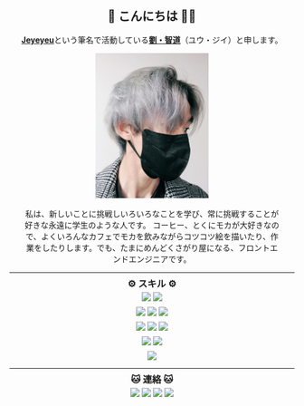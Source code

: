 <div align="center">
<h2>🧑 こんにちは 👋🏼 </h2> 
<p>
<u><b>Jeyeyeu</b></u>という筆名で活動している<u><b>劉・智道</b></u>（ユウ・ジイ）と申します。
</p>
<img src="./../../img/avatar-jeyeyeu-3.jpg" width="200" height="256" alt="jeyeyeu" />
<p class="desc">
私は、新しいことに挑戦しいろいろなことを学び、<wbr>常に挑戦することが好きな<wbr>
永遠に学生のような人です。 <wbr>コーヒー、<wbr>とくにモカが大好きなので、<wbr>
よくいろんなカフェで<wbr>モカを飲みながらコツコツ絵を描いたり、<wbr>作業をしたりします。<wbr>
でも、たまにめんどくさがり屋になる、<wbr>フロントエンド<wbr>エンジニアです。
</p>
</div>

---
 
<style>
.desc {
    max-width: 450px;
}
.stack {
    margin: 0;
    padding: 0;
    width:auto;
    line-height: 10px;
}

.stack img {
    margin: 0 2px;
}
.stack img:hover {
    cursor: default;
}

.contact img:hover {
    cursor: pointer;
}

h3 {
    margin: 0 0 10px 0 !important;
}
</style>

<div class="stack">
    <div align="center">
    <h3>⚙️ スキル ⚙️</h3> 
    <div style="display: flex; justify-content: center;">
    <img src="https://img.shields.io/badge/C++-00599C?style=flat-square&logo=C%2B%2B&logoColor=white"/>
    <img src="https://img.shields.io/badge/C-A8B9CC?style=flat-square&logo=C&logoColor=white"/>
    </div>
    <br>
    <div style="display: flex; justify-content: center;">
    <img src="https://img.shields.io/badge/CSS3-1572B6?style=flat-square&logo=CSS3&logoColor=white"/>
    <img src="https://img.shields.io/badge/JavaScript-F7DF1E?style=flat-square&logo=JavaScript&logoColor=white"/>
    <img src="https://img.shields.io/badge/HTML5-E34F26?style=flat-square&logo=html5&logoColor=white"/>
    </div>
    <br>
    <div style="display: flex; justify-content: center;">
    <img src="https://img.shields.io/badge/Python-0A66c2?style=flat-square&logo=python&logoColor=white"/>
    <img src="https://img.shields.io/badge/Node.js-339933?style=flat-square&logo=node-dot-js&logoColor=white"/>
    <img src="https://img.shields.io/badge/Ruby-CC0000?style=flat-square&logo=ruby&logoColor=white"/>
    </div>
    <br>
    <div style="display: flex; justify-content: center;">
    <img src="https://img.shields.io/badge/jira-0052CC?style=flat-square&logo=jira&logoColor=white"/>
    <img src="https://img.shields.io/badge/Lightsail-333664?style=flat-square&logo=amazon-aws&logoColor=white"/>
    </div>
    <br>
    <img src="https://img.shields.io/badge/^%20１回以上使った経験がある%20^-f5f5f5?style=flat-square"/>
    </div>

<hr>

<div align='center' class="contact">
  <h3>🐱 連絡 🐱</h3>
  <div style="display: flex; justify-content: center;">
  <a href="https://www.linkedin.com/in/jiieu"><img src="https://img.shields.io/badge/LinkedIn-0A66C2?style=flat-square&logo=linkedin&logoColor=white"/></a>
  <a href="https://www.twitter.com/ipflegen/"><img src="https://img.shields.io/badge/Twitter-1DA1F2?style=flat-square&logo=twitter&logoColor=white"/></a>
  <a href="https://www.jiieu.com"><img src="https://img.shields.io/badge/Github-181717?style=flat-square&logo=github&logoColor=white&link=https://www.jiieu.com"/></a>
  <a href="https://www.instagram.com/jiidraws/"><img src="https://img.shields.io/badge/Instagram-E4405F?style=flat-square&logo=Instagram&logoColor=white&link=https://www.instagram.com/jiidraws/"/></a>
  </div>
</div>
